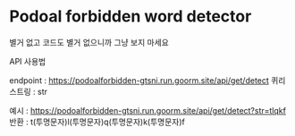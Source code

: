 # Podoal forbidden word detector
 
별거 없고 코드도 별거 없으니까 그냥 보지 마세요



API 사용법

endpoint : https://podoalforbidden-gtsni.run.goorm.site/api/get/detect
퀴리 스트링 : str

예시 : https://podoalforbidden-gtsni.run.goorm.site/api/get/detect?str=tlqkf
반환 : t(투명문자)l(투명문자)q(투명문자)k(투명문자)f
